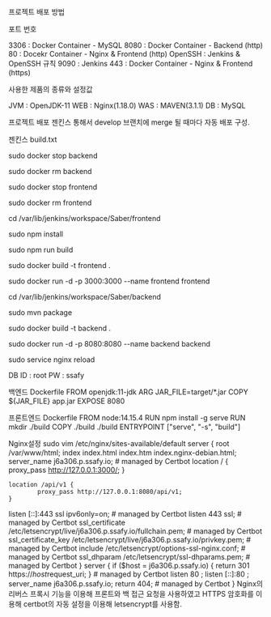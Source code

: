 프로젝트 배포 방법

포트 번호

3306 : Docker Container - MySQL
8080 : Docker Container - Backend (http)
80 : Docekr Container - Nginx & Frontend (http)
OpenSSH : Jenkins & OpenSSH 규칙
9090 : Jenkins
443 : Docker Container - Nginx & Frontend (https)


사용한 제품의 종류와 설정값

JVM : OpenJDK-11
WEB : Nginx(1.18.0)
WAS : MAVEN(3.1.1)
DB : MySQL


프로젝트 배포
젠킨스 통해서 develop 브랜치에 merge 될 때마다 자동 배포 구성.


젠킨스 build.txt

sudo docker stop backend

sudo docker rm backend

sudo docker stop frontend

sudo docker rm frontend

cd /var/lib/jenkins/workspace/Saber/frontend

sudo npm install

sudo npm run build

sudo docker build -t frontend .

sudo docker run -d -p 3000:3000 --name frontend frontend

cd /var/lib/jenkins/workspace/Saber/backend

sudo mvn package

sudo docker build -t backend .

sudo docker run -d -p 8080:8080 --name backend backend

sudo service nginx reload



DB
ID : root
PW : ssafy

백엔드 Dockerfile
FROM openjdk:11-jdk
ARG JAR_FILE=target/*.jar
COPY ${JAR_FILE} app.jar
EXPOSE 8080


프론트엔드 Dockerfile
FROM node:14.15.4
RUN npm install -g serve
RUN mkdir ./build
COPY ./build ./build
ENTRYPOINT ["serve", "-s", "build"]


Nginx설정
sudo vim /etc/nginx/sites-available/default
server {
root /var/www/html;
    index index.html index.htm index.nginx-debian.html;
    server_name j6a306.p.ssafy.io; # managed by Certbot
    location / {
            proxy_pass http://127.0.0.1:3000/;
    }

    location /api/v1 {
            proxy_pass http://127.0.0.1:8080/api/v1;
    }


listen [::]:443 ssl ipv6only=on; # managed by Certbot
listen 443 ssl; # managed by Certbot
ssl_certificate /etc/letsencrypt/live/j6a306.p.ssafy.io/fullchain.pem; # managed by Certbot
ssl_certificate_key /etc/letsencrypt/live/j6a306.p.ssafy.io/privkey.pem; # managed by Certbot
include /etc/letsencrypt/options-ssl-nginx.conf; # managed by Certbot
ssl_dhparam /etc/letsencrypt/ssl-dhparams.pem; # managed by Certbot
}
server {
if ($host = j6a306.p.ssafy.io) {
return 301 https://$host$request_uri;
} # managed by Certbot
    listen 80 ;
    listen [::]:80 ;
server_name j6a306.p.ssafy.io;
return 404; # managed by Certbot
}
Nginx의 리버스 프록시 기능을 이용해 프론트와 백 접근 요청을 사용하였고 HTTPS 암호화를 이용해 certbot의 자동 설정을 이용해 letsencrypt를 사용함.
